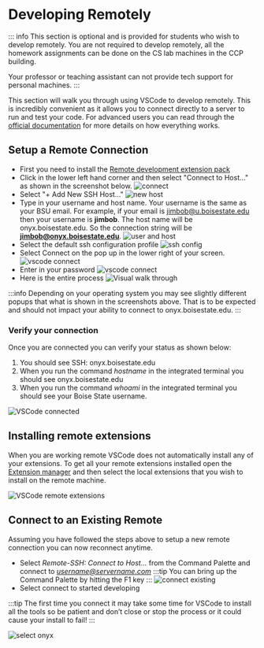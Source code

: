 # Developing Remotely

::: info
This section is optional and is provided for students who wish to
develop remotely. You are not required to develop remotely, all the
homework assignments can be done on the CS lab machines in the CCP
building.

Your professor or teaching assistant can not provide tech support
for personal machines.
:::


This section will walk you through using VSCode to develop remotely.
This is incredibly convenient as it allows you to connect directly to a
server to run and test your code. For advanced users you can read
through the [official
documentation](https://code.visualstudio.com/docs/remote/ssh) for more
details on how everything works.

## Setup a Remote Connection

- First you need to install the [Remote development extension
  pack](https://marketplace.visualstudio.com/items?itemName=ms-vscode-remote.vscode-remote-extensionpack)
- Click in the lower left hand corner and then select "Connect to Host..." as shown in the screenshot below.
![connect](images/vscode_connect.png)
- Select "+ Add New SSH Host..."
![new host](images/vscode_connect_add_new_host.png)
- Type in your username and host name. Your username is the same
  as your BSU email. For example, if your email is jimbob@u.boisestate.edu then your username is
  **jimbob**. The host name will be onyx.boisestate.edu. So the connection string will be
  **jimbob@onyx.boisestate.edu**.  ![user and host](images/vscode_connect_usr_and_host.png)
- Select the default ssh configuration profile
![ssh config](images/vscode_connect_ssh_config.png)
- Select Connect on the pop up in the lower right of your screen.
![vscode connect](images/vscode_connect_popup.png)
- Enter in your password
![vscode connect](images/vscode_connect_password.png)
- Here is the entire process
![Visual walk through](images/vscode_remote_devel.gif)

:::info
Depending on your operating system you may see slightly different popups that what is shown in the
screenshots above. That is to be expected and should not impact your ability to connect to onyx.boisestate.edu.
:::

### Verify your connection

Once you are connected you can verify your status as shown below:

1. You should see SSH: onyx.boisestate.edu
2. When you run the command *hostname* in the integrated terminal you should see onyx.boisestate.edu
3. When you run the command *whoami* in the integrated terminal you should see your Boise State
   username.

![VSCode connected](images/vscode_connected.png)

## Installing remote extensions

When you are working remote VSCode does not automatically install any of
your extensions. To get all your remote extensions installed open the
[Extension
manager](https://code.visualstudio.com/docs/editor/extension-gallery)
and then select the local extensions that you wish to install on the
remote machine.

![VSCode remote extensions](images/vscode-remote-extensions.png)

## Connect to an Existing Remote

Assuming you have followed the steps above to setup a new remote connection you can now reconnect
anytime.

- Select *Remote-SSH: Connect to Host…​* from the Command Palette and connect to *username@servername.com*
:::tip
You can bring up the Command Palette by hitting the F1 key
:::
![connect existing](images/vscode_connect_existing.png)
- Select connect to started developing

:::tip
The first time you connect it may take some time for VSCode to install all the tools so be patient
and don’t close or stop the process or it could cause your install to fail!
:::

![select onyx](images/vscode_connect_onyx.png)